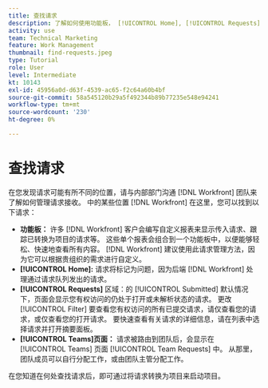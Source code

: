 ```yaml
---
title: 查找请求
description: 了解如何使用功能板， [!UICONTROL Home], [!UICONTROL Requests] 区域，以及 [!UICONTROL Teams] 页面以查找通过请求队列发出的传入请求。
activity: use
team: Technical Marketing
feature: Work Management
thumbnail: find-requests.jpeg
type: Tutorial
role: User
level: Intermediate
kt: 10143
exl-id: 45956a0d-d63f-4539-ac65-f2c64a60b4bf
source-git-commit: 58a545120b29a5f492344b89b77235e548e94241
workflow-type: tm+mt
source-wordcount: '230'
ht-degree: 0%

---
```


# 查找请求

在您发现请求可能有所不同的位置，请与内部部门沟通 [!DNL  Workfront] 团队来了解如何管理请求接收。 中的某些位置 [!DNL Workfront] 在这里，您可以找到以下请求：

* **功能板：** 许多 [!DNL Workfront] 客户会编写自定义报表来显示传入请求、跟踪已转换为项目的请求等。 这些单个报表会组合到一个功能板中，以便能够轻松、快速地查看所有内容。 [!DNL Workfront] 建议使用此请求管理方法，因为它可以根据贵组织的需求进行自定义。
* **[!UICONTROL Home]:** 请求将标记为问题，因为后端 [!DNL Workfront] 处理通过请求队列发出的请求。
* **[!UICONTROL Requests]** 区域：的 [!UICONTROL Submitted] 默认情况下，页面会显示您有权访问的仍处于打开或未解析状态的请求。 更改 [!UICONTROL Filter] 要查看您有权访问的所有已提交请求，请仅查看您的请求，或仅查看您的打开请求。 要快速查看有关请求的详细信息，请在列表中选择请求并打开摘要面板。
* **[!UICONTROL Teams]页面：** 请求被路由到团队后，会显示在 [!UICONTROL Teams] 页面 [!UICONTROL Team Requests] 中。 从那里，团队成员可以自行分配工作，或由团队主管分配工作。

在您知道在何处查找请求后，即可通过将请求转换为项目来启动项目。
